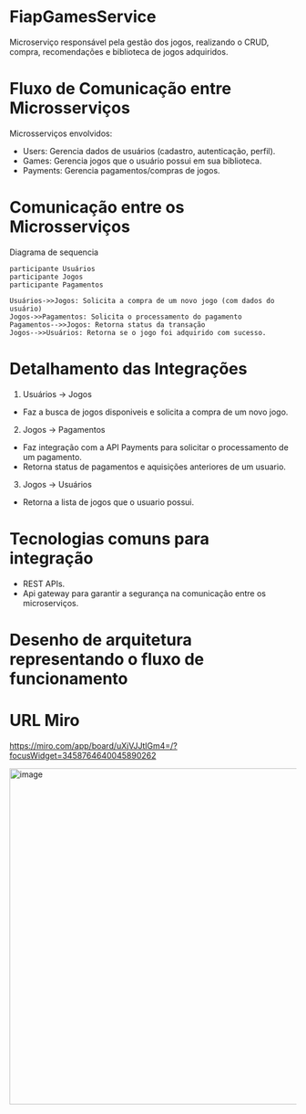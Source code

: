 # FiapGamesService
Microserviço responsável pela gestão dos jogos, realizando o CRUD, compra, recomendações e biblioteca de jogos adquiridos.

# Fluxo de Comunicação entre Microsserviços
 Microsserviços envolvidos:
- Users: Gerencia dados de usuários (cadastro, autenticação, perfil).
- Games: Gerencia jogos que o usuário possui em sua biblioteca.
- Payments: Gerencia pagamentos/compras de jogos.

# Comunicação entre os Microsserviços
Diagrama de sequencia

    participante Usuários
    participante Jogos
    participante Pagamentos

    Usuários->>Jogos: Solicita a compra de um novo jogo (com dados do usuário)
    Jogos->>Pagamentos: Solicita o processamento do pagamento
    Pagamentos-->>Jogos: Retorna status da transação
    Jogos-->>Usuários: Retorna se o jogo foi adquirido com sucesso.

# Detalhamento das Integrações
1. Usuários → Jogos
- Faz a busca de jogos disponiveis e solicita a compra de um novo jogo.
2. Jogos → Pagamentos
- Faz integração com a API Payments para solicitar o processamento de um pagamento.
- Retorna status de pagamentos e aquisições anteriores de um usuario.
3. Jogos → Usuários
- Retorna a lista de jogos que o usuario possui.

# Tecnologias comuns para integração
- REST APIs.
- Api gateway para garantir a segurança na comunicação entre os microserviços.

# Desenho de arquitetura representando o fluxo de funcionamento

# URL Miro
https://miro.com/app/board/uXjVJJtlGm4=/?focusWidget=3458764640045890262

<img width="1540" height="589" alt="image" src="https://github.com/user-attachments/assets/d73bf340-a97f-42e5-bd20-630ac20dfd77" />

